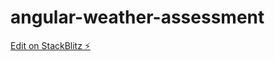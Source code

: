 # angular-weather-assessment

[Edit on StackBlitz ⚡️](https://stackblitz.com/edit/angular-ivy-cp4fwd)
